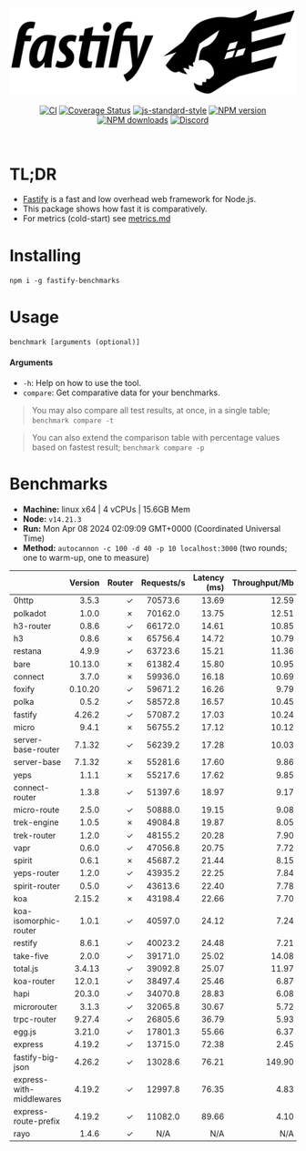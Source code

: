 <div align="center">
  <img src="https://github.com/fastify/graphics/raw/HEAD/fastify-landscape-outlined.svg" width="650" height="auto"/>
</div>

<div align="center">

[![CI](https://github.com/fastify/fastify/workflows/ci/badge.svg)](https://github.com/fastify/fastify/actions/workflows/ci.yml)
[![Coverage Status](https://coveralls.io/repos/github/fastify/fastify/badge.svg?branch=master)](https://coveralls.io/github/fastify/fastify?branch=master)
[![js-standard-style](https://img.shields.io/badge/code%20style-standard-brightgreen.svg?style=flat)](http://standardjs.com/)
[![NPM version](https://img.shields.io/npm/v/fastify.svg?style=flat)](https://www.npmjs.com/package/fastify)
[![NPM downloads](https://img.shields.io/npm/dm/fastify.svg?style=flat)](https://www.npmjs.com/package/fastify) [![Discord](https://img.shields.io/discord/725613461949906985)](https://discord.gg/fastify)

</div>
<br />

# TL;DR

* [Fastify](https://github.com/fastify/fastify) is a fast and low overhead web framework for Node.js.
* This package shows how fast it is comparatively.
* For metrics (cold-start) see [metrics.md](./METRICS.md)

# Installing

```
npm i -g fastify-benchmarks
```

# Usage

```
benchmark [arguments (optional)]
```

#### Arguments

* `-h`: Help on how to use the tool.
* `compare`: Get comparative data for your benchmarks.

> You may also compare all test results, at once, in a single table; `benchmark compare -t`

> You can also extend the comparison table with percentage values based on fastest result; `benchmark compare -p`
# Benchmarks

* __Machine:__ linux x64 | 4 vCPUs | 15.6GB Mem
* __Node:__ `v14.21.3`
* __Run:__ Mon Apr 08 2024 02:09:09 GMT+0000 (Coordinated Universal Time)
* __Method:__ `autocannon -c 100 -d 40 -p 10 localhost:3000` (two rounds; one to warm-up, one to measure)

|                          | Version | Router | Requests/s | Latency (ms) | Throughput/Mb |
| :--                      | --:     | --:    | :-:        | --:          | --:           |
| 0http                    | 3.5.3   | ✓      | 70573.6    | 13.69        | 12.59         |
| polkadot                 | 1.0.0   | ✗      | 70162.0    | 13.75        | 12.51         |
| h3-router                | 0.8.6   | ✓      | 66172.0    | 14.61        | 10.85         |
| h3                       | 0.8.6   | ✗      | 65756.4    | 14.72        | 10.79         |
| restana                  | 4.9.9   | ✓      | 63723.6    | 15.21        | 11.36         |
| bare                     | 10.13.0 | ✗      | 61382.4    | 15.80        | 10.95         |
| connect                  | 3.7.0   | ✗      | 59936.0    | 16.18        | 10.69         |
| foxify                   | 0.10.20 | ✓      | 59671.2    | 16.26        | 9.79          |
| polka                    | 0.5.2   | ✓      | 58572.8    | 16.57        | 10.45         |
| fastify                  | 4.26.2  | ✓      | 57087.2    | 17.03        | 10.24         |
| micro                    | 9.4.1   | ✗      | 56755.2    | 17.12        | 10.12         |
| server-base-router       | 7.1.32  | ✓      | 56239.2    | 17.28        | 10.03         |
| server-base              | 7.1.32  | ✗      | 55281.6    | 17.60        | 9.86          |
| yeps                     | 1.1.1   | ✗      | 55217.6    | 17.62        | 9.85          |
| connect-router           | 1.3.8   | ✓      | 51397.6    | 18.97        | 9.17          |
| micro-route              | 2.5.0   | ✓      | 50888.0    | 19.15        | 9.08          |
| trek-engine              | 1.0.5   | ✗      | 49084.8    | 19.87        | 8.05          |
| trek-router              | 1.2.0   | ✓      | 48155.2    | 20.28        | 7.90          |
| vapr                     | 0.6.0   | ✓      | 47056.8    | 20.75        | 7.72          |
| spirit                   | 0.6.1   | ✗      | 45687.2    | 21.44        | 8.15          |
| yeps-router              | 1.2.0   | ✓      | 43935.2    | 22.25        | 7.84          |
| spirit-router            | 0.5.0   | ✓      | 43613.6    | 22.40        | 7.78          |
| koa                      | 2.15.2  | ✗      | 43198.4    | 22.66        | 7.70          |
| koa-isomorphic-router    | 1.0.1   | ✓      | 40597.0    | 24.12        | 7.24          |
| restify                  | 8.6.1   | ✓      | 40023.2    | 24.48        | 7.21          |
| take-five                | 2.0.0   | ✓      | 39171.0    | 25.02        | 14.08         |
| total.js                 | 3.4.13  | ✓      | 39092.8    | 25.07        | 11.97         |
| koa-router               | 12.0.1  | ✓      | 38497.4    | 25.46        | 6.87          |
| hapi                     | 20.3.0  | ✓      | 34070.8    | 28.83        | 6.08          |
| microrouter              | 3.1.3   | ✓      | 32065.8    | 30.67        | 5.72          |
| trpc-router              | 9.27.4  | ✓      | 26805.6    | 36.79        | 5.93          |
| egg.js                   | 3.21.0  | ✓      | 17801.3    | 55.66        | 6.37          |
| express                  | 4.19.2  | ✓      | 13715.0    | 72.38        | 2.45          |
| fastify-big-json         | 4.26.2  | ✓      | 13028.6    | 76.21        | 149.90        |
| express-with-middlewares | 4.19.2  | ✓      | 12997.8    | 76.35        | 4.83          |
| express-route-prefix     | 4.19.2  | ✓      | 11082.0    | 89.66        | 4.10          |
| rayo                     | 1.4.6   | ✓      | N/A        | N/A          | N/A           |
